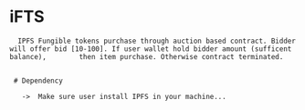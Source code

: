 # iFTS

      IPFS Fungible tokens purchase through auction based contract. Bidder will offer bid [10-100]. If user wallet hold bidder amount (sufficent balance),        then item purchase. Otherwise contract terminated. 


     # Dependency

       ->  Make sure user install IPFS in your machine... 
